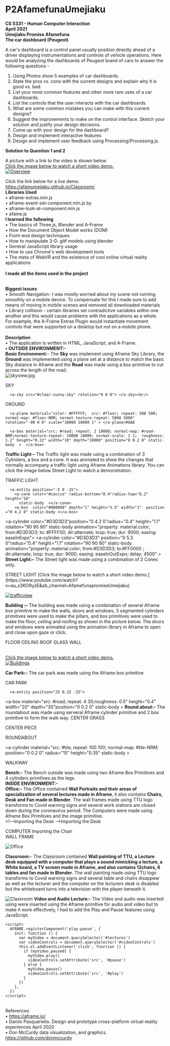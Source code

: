 # P2AfamefunaUmejiaku
**CS 5331 - Human Computer Interaction**<br/>
**April 2021<br/>
Umejiaku Promise Afamefuna<br/>
The car dashboard (Peugeot) <br/>**

A car's dashboard is a control panel usually position directly ahead of a driver displaying instrumentations and controls of vehicle operations. Here would be analyzing the dashboards of Peugeot brand of cars to answer the following questions -  

1. Using Photos show 5 examples of car dashboards.
2. State the pros vs. cons with the current designs and explain why it is good vs. bad.
3. List your most common features and other more rare uses of a car dashboards.
4. List the controls that the user interacts with the car dashboards.
5. What are some common mistakes you can make with this current designs?
6. Suggest the improvements to make on the control interface. Sketch your solution and justify your design decisions.
7. Come up with your design for the dashboard?
8. Design and implement interactive features
9. Design and implement user feedback using Processing/Processing.js.


**Solution to Question 1 and 2**<br/>





A  picture with a link to the video is shown below.<br/>
[ Click the image below to watch a short video demo.](https://www.youtube.com/watch?v=2r75rA8yok8&ab_channel=AfamefunapromiseUmejiaku) <br/>
[ ![Overview](overview.png)](https://www.youtube.com/watch?v=2r75rA8yok8&ab_channel=AfamefunapromiseUmejiaku)<br/>

Click the link below for a live demo.<br/>
https://afamumejiaku.github.io/Classroom/<br/>
**Libraries Used**<br/>
•	aframe-extras.min.js<br/>
•	aframe-event-set-component.min.js by<br/>
•	aframe-look-at-component.min.js<br/>
•	afame.js<br/>
**I learned the following**<br/>
•	The basics of Three.js, Blender and A-Frame<br/>
•	How the Document Object Model works (DOM)<br/>
•	Front-end design techniques <br/>
•	How to manipulate 3-D .gltf models using blender<br/>
•	General JavaScript library usage<br/>
•	How to use Chrome's web development tools<br/>
•	The meta of WebVR and the existence of cool online virtual reality applications<br/><br/>
**I made all the items used in the project**
<br/><br/>

**Biggest issues**<br/>
•	Smooth Navigation- I was mostly worried about my scene not running smoothly on a mobile device. To compensate for this I made sure to add means of moving in mobile scenes and removed all downloaded materials<br/>
•	Library collision - certain libraries set contradictive variables within one another and this would cause problems with the applications as a whole. For example, the A-Frame Extras Plugin would instantiate movement controls that were supported on a desktop but not on a mobile phone.<br/><br/>
**Description**<br/>
•	The application is written in HTML, JavaScript, and A-Frame.<br/>
**•	OUTSIDE ENVIRONMENT:- <br/>**
**Basic Environment:**- The **Sky** was implement using Aframe Sky Library, the **Ground** was implemented using a plane set at a distance to match the basic Sky distance in Aframe and the **Road** was made using a box primitive to cut across the length of the road.<br/>
 ![skyview.jpg](skyview.jpg)<br/>
 <!-- Sky-->SKY
      <a-sky src="#clear-sunny-sky" rotation="0 0 0"> </a-sky><br/>
 <!-- Ground | Realistic Style-->GROUND
      <a-plane material="color: #FFFFFF;  src: #floor; repeat: 500 500;  normal-map: #floor-NRM; normal-texture-repeat: 5000 5000" rotation="-90 0 0" scale="10000 10000 1" > </a-plane>ROAD
 <!-- Road -->
      <a-box material="src: #road; repeat: 2 10000; normal-map: #road-NRM;normal-texture-repeat: 10000 10000; normal-scale: 1 1;  roughness: 1.2" height="0.22" width="10" depth="10000" position="0 0.2 0" static-body  >  </a-box>
**Traffic Light –** The Traffic light was made using a combination of 3 Cylinders, a box and a cone. It was animated to show the changes that normally accompany a traffic light using Aframe Animations library. You can click the image below Street Light to watch a demonstration. <br/>
<!-- Traffic Light  1-->TRAFFIC LIGHT
      <a-entity position="-5 0 -15">
        <a-cone color="#caccce" radius-bottom="0.4"radius-top="0.2"  height="10"
          static-body  ></a-cone>
        <a-box  color="#000000" depth="1" height="3.5" width="1"  position     ="0 4.2 0" static-body ></a-box>
<a-cylinder  color="#008000"  position="0 3.1 0" radius="0.4" height="1.1" rotation="90 90 90"  static-body
animation="property: material.color; from:#008000; to:#D3D3D3 ; dir:alternate;  loop: true; dur: 9000; easing: easeInOutExpo; delay: 4500"></a-cylinder>
<a-cylinder color="#D3D3D3"position="0 4.2 0"radius="0.4" height="1.1"
rotation="90 90 90" static-body
animation="property: material.color; from:#D3D3D3; to: #FFFF00; dir:alternate;  loop: true; dur: 9000; easing: easeInExpo"></a-cylinder>
<a-cylinder color="#D3D3D3" position="0 5.3 0"radius="0.4" height="1.1"
rotation="90 90 90" static-body
animation="property: material.color; from:#D3D3D3; to:#FF0000 ; dir:alternate;  loop: true; dur: 9000; easing: easeInOutExpo; delay: 4500" ></a-cylinder>
</a-entity>
**Street Light:–** The Street light was made using a combination of 2 Cones only. 
  <!-- Street Light  1-->STREET LIGHT
 <a-entity position="0 0 -15">
 <a-cone color="#caccce" radius-bottom="0.4" radius-top="0.2" height="10"
 static-body ></a-cone>
<a-cone color="#caccce" radius-bottom="0.2" radius-top="0.7" height="0.7"
position="0 5.3 0" transparent="false" opacity="0.4" static-body
> </a-cone>       </a-entity>
 [Click the image below to watch a short video demo.](https://www.youtube.com/watch?v=au_s3KO9yzE&ab_channel=AfamefunapromiseUmejiaku)<br/>
 
[ ![trafficview](trafficview.jpg)](https://www.youtube.com/watch?v=au_s3KO9yzE&ab_channel=AfamefunapromiseUmejiaku) <br/>

**Building :–** The building was made using a combination of several Aframe box primitive to make the walls, doors and windows, 3 segmented cylinders primitives were used to make the pillars, and box primitives were used to make the floor, ceiling and roofing as shown in the picture below. The doors and windows were animated using the animation library in Aframe to open and close upon gaze or click.<br/>
<!-- Floor -->FLOOR
<a-entity position="25 0.1 25">
<a-box material="src: #classTile; repeat: 30 20;
height="0.4" width="20" depth="30" position="0 0.2 0" static-body> </a-box>
<!-- Ceiling -->CEILING
<a-box material="src: #ceiling; repeat: 20 30;
 height="0.1" width="20" depth="30" position="0 8 0" static-body>
<!-- Roof -->ROOF
<a-box material="src: #roof; repeat: 30 20; height="0.3" width="20" depth="30" position="0 8.11 0" colour="black" static-body> </a-box>
<!—wall in several segments Showing two here -->
<a-box height="4"  width="10" depth="1" position="5 0 -14.5" src="wall.jpg"
 repeat="20 4" roughness="0.5" static-body></a-box>
<a-box height="4" width="10" depth="1" position="-5 0 -5"src="wall.jpg"
 repeat="20 4"normal-map="#wall-NRM" roughness="0.5"static-body></a-box>
<!—window with animation function -->
<a-box height="4" width="4" depth="0.5" position="-4 4 14.75" src="window.jpg"
roughness="0.5" opacity="0.7"
animation="property: position; to:-  6 14.5; easing: linear; dur: 3000; startEvents: fusing"
animation__2="property: position; to:- 4 14.75; easing: linear; dur: 3000;startEvents: click"  static-body > </a-box>
<!—Glass Wall -->GLASS WALL
<a-box height="8" width="1" depth="5" position="-9.5 2 -2.5" src="glasswall.jpg"
opacity="0.9" static-body > </a-box>
<!—Door with animation function -->
<a-box height="6" width="0.3" depth="2" position="0 3 -13" src="door.jpg"
animation="property: rotation; to:0 90 0; easing: linear; dur: 3000; startEvents: fusing"
animation__2="property: rotation; to:0 0 0; easing: linear; dur: 3000;startEvents: click"  static-body ></a-box>
<!—Pillars-->
<a-entity position="-7.5 0 -12.5"> <a-cylinder src="wall.jpg" repeat="4 2"
Height="4" position="0 4 0" static-body ></a-cylinder> 
<a-cylinder src="wall.jpg" repeat="1 1" normal-map="#wall-NRM" roughness="0.5"
radius="1.5" segments-radial="8" Height="2" position="0 7 0" static-body
></a-cylinder> <a-cylinder src="wall.jpg" repeat="4 2" normal-map="#wall-NRM"
normal-texture-repeat="4 2" roughness="0.5" radius="2" segments-radial="8"
 Height="4" position="0 2 0" static-body ></a-cylinder></a-entity></a-entity>

<br/> [Click the image below to watch a short video demo.](https://www.youtube.com/watch?v=2u3ibCEF7rA&ab_channel=AfamefunapromiseUmejiaku)<br/>
 [![Buildings](buildings.jpg)](https://www.youtube.com/watch?v=2u3ibCEF7rA&ab_channel=AfamefunapromiseUmejiaku)<br/>
 
**Car Park:-** The car park was made using the Aframe box primitive
 <!-- Car Park  1-->CAR PARK
      <a-entity position="25 0.15 -25">
<a-box material="src: #road; repeat: 4 30;roughness: 0.5"
 height="0.4"    width="20"  depth="30"position="0 0.2 0" static-body ></a-box>
  </a-entity>
**Round about:-** The roundabout was made using serveral Aframe cylinder primitive and 2 box primitive to form the walk way.
      <!-- center Grass --> CENTER GRASS
<a-cylinder material="src: #grass; repeat: 100 100; normal-map: #grass-NRM;
normal-texture-repeat: 1000 1000 normal-scale: 1 -1; roughness: 0.5" 
position="0 0.3 0" radius="10" height="0.35" static-body ></a-cylinder>
<!-- center --> CENTER PIECE
<a-cylinder material="src: #flagTile; repeat: 50 50; normal-map: #flagTile-NRM;
normal-texture-repeat: 50 50 normal-scale: 1 1; roughness: 0.2" position="0 0.35 0"  radius="5" height="0.4"  static-body></a-cylinder>
<!-- Round About  --> ROUNDABOUT
<a-cylinder material="src: #tile; repeat: 100 100; normal-map: #tile-NRM;
position="0 0.2 0" radius="15" height="0.35" static-body ></a-cylinder>
<!-- walk way 1 --> WALKWAY
<a-box material="src: #tile; repeat: 40 100; normal-map: #tile-NRM; normal-texture-repeat: 40 100;"  height="0.3" width="7" depth="60" position="0 0.2 0"
rotation="0 45 0" color="#ffffff" static-body>  </a-box>
**Bench:-** The Bench outside was made using two Aframe Box Primitives and 4 cylinders primitives as the legs.<br/>
**INSIDE ENVIRONMENT:- <br/>
Office:-** The Office contained **Wall Portraits and their areas of specialization of several lectures made in Aframe**, it also contains **Chairs, Desk and Fan made in Blender**. The wall frames made using TTU logo transforms to Covid warning signs and several work stations are closed down during the coronavirus period. The Computers were made using Aframe Box Primitives and the image primitive.<br/>
<!—Importing the Desk -->Importing the Desk
<a-entity gltf-model="#desk" rotation="0 -90 0" scale="0.65 0.6 0.65"
position="9 -1.4 5">
<!-- Computer -->COMPUTER
<a-entity position="3.7 6.5 2.5" scale="1.5 3 1" >
<a-box color="black"depth="0.3"height="0.1"width="0.5"position="0 0 0"></a-box>
<a-box color="black"depth="0.1"height="0.3"width="0.2"position="0 0.2 0"></a-box>
<a-box color="black"depth="0.1"height="0.9"width="1.3"position="0 0.6 0">
<a-image id="screen1"src="#welcome"position="0 0 0.051" width="1.1" height="0.8"
 ></a-image>  </a-box> </a-entity> </a-entity>
<!—Importing the Chair -->Importing the Chair
<a-entity gltf-model="#Chair"rotation="0 90 0"scale="0.4 0.4 0.4" position="4.2 0 9.3"static-body></a-entity>
<!—wall Frame --><br/>WALL FRAME
<a-box material="src: #tommy"position="-9.1 5.7 6.25" height="4"width="0.3"
depth="2" shader="flat"> </a-box>

![Office](office.jpg)

 
**Classroom:**- The Classroom contained **Wall painting of TTU, a Lecture desk equipped with a computer that plays a sound mimicking a lecture, a White board, a TV screen made in Aframe, and also contains 12chairs, 6 tables and fan made in Blender.** The wall painting made using TTU logo transforms to Covid warning signs and several table and chairs disappear as well as the lecturer and the computer on the lecturers desk is disabled but the whiteboard turns into a television with the player beneath it.
 
![Classroom](classroom.jpg)
**Video and Audio Lecture:-** The Video and audio was inserted using were inserted using the Aframe primitive for audio and video but to make it work effectively, I had to add the Play and Pause features using JavaScript.
<script>
      AFRAME.registerComponent('play', {
        init: function () {
          var myEl = document.querySelector('#man')
          this.el.addEventListener('click', function () {
            myEl.components.sound.playSound()
          })
        },
      })
    </script>

    <script>
      AFRAME.registerComponent('play-pause', {
        init: function () {
          var myVideo = document.querySelector('#lectures')
          var videoControls = document.querySelector('#videoControls')
          this.el.addEventListener('click', function () {
            if (myVideo.paused) {
              myVideo.play()
              videoControls.setAttribute('src', '#pause')
            } else {
              myVideo.pause()
              videoControls.setAttribute('src', '#play')
            }
          })
        },
      })
    </script>
<br/>References<br/>
•	https://aframe.io/<br/>
•	Danilo Pasquariello. Design and prototype cross-platform virtual reality experiences April 2020<br/>
•	Don McCurdy data visualization, and graphics. https://github.com/donmccurdy

